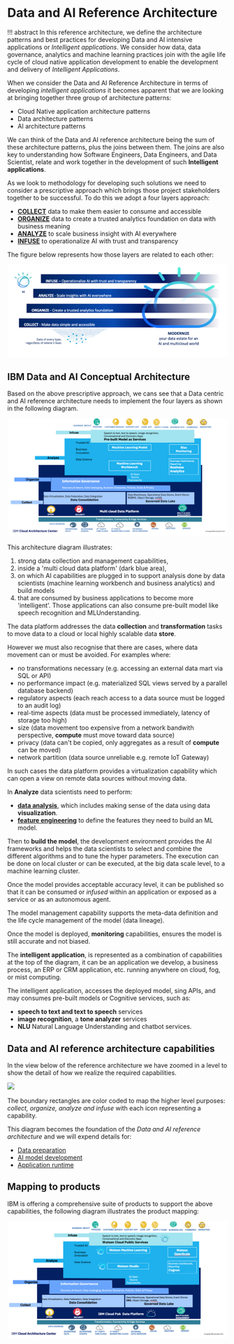 # Data and AI Reference Architecture

!!! abstract
    In this reference architecture,  we define the architecture patterns and best practices for developing Data and AI intensive applications or  *Intelligent applications*.  We consider how  data, data governance, analytics and machine learning practices join with the agile life cycle of cloud native application development to enable the development and delivery of *Intelligent Applications*.

When we consider the  Data and AI Reference Architecture in terms of developing *intelligent applications* it becomes apparent that we are looking at bringing together three group of architecture patterns:

+ Cloud Native application architecture patterns
+ Data architecture patterns
+ AI architecture patterns

We can think of the Data and AI reference architecture being the sum of these architecture patterns, plus the joins between them.  The joins are also key to understanding how  Software Engineers, Data Engineers, and Data Scientist, relate and work together in the development of such **Intelligent applications**.

As we look to methodology for developing such solutions we need to consider a prescriptive approach  which brings  those project stakeholders together to be successful.  To do this we adopt a four layers approach:

* **[COLLECT](#collect-making-data-simple-and-accessible)** data to make them easier to consume and accessible
* **[ORGANIZE](#organize-trusted-governed-analytics)** data to create a trusted analytics foundation on data with business meaning
* **[ANALYZE](#analyze-insights-on-demand)** to scale business insight with AI everywhere
* **[INFUSE](#infuse-operationalize-ai-with-trust-and-transparency)** to operationalize AI with trust and transparency

The figure below represents how those layers are related to each other:

![](images/ladder-ai.png)

## IBM Data and AI Conceptual Architecture

Based on the above prescriptive approach, we cans see that a Data centric and AI reference architecture needs to implement the four layers as shown in the following diagram.

![](images/data-ai-ra.png)

This architecture diagram illustrates:

1. strong data collection and management capabilities,
1. inside a 'multi cloud data platform' (dark blue area),
1. on which AI capabilities are plugged in to support analysis done by data scientists (machine learning workbench and business analytics) and build models
1. that are consumed by business applications to become more 'intelligent'. Those applications can also consume pre-built model like speech recognition and MLUnderstanding.

The data platform addresses the data **collection** and **transformation** tasks to move data to a cloud or local highly scalable data **store**.

However we must also recognise that there are cases, where data movement can or must be avoided. For examples where:

* no transformations necessary (e.g. accessing an external data mart via SQL or API)
* no performance impact (e.g. materialized SQL views served by a parallel database backend)
* regulatory aspects (each reach access to a data source must be logged to an audit log)
* real-time aspects (data must be processed immediately, latency of storage too high)
* size (data movement too expensive from a network bandwith perspective, **compute** must move toward data source)
* privacy (data can't be copied, only aggregates as a result of **compute** can be moved)
* network partition (data source unreliable e.g. remote IoT Gateway)

In such cases the data platform provides a virtualization capability which can open a view on remote data sources without moving data.

In **Analyze** data scientists need to perform:

* **[data analysis](./preparation/data-understanding.md)**, which includes making sense of the data using data **visualization**.
* **[feature engineering](./preparation/#feature-engineering)** to define the features they need to build an ML model.

Then to **build the model**, the development environment provides the AI frameworks and helps the data scientists to select and combine the different algorithms and to tune the hyper parameters.
The execution can be done on local cluster or can be executed, at the big data scale level, to a machine learning cluster.

Once the model provides acceptable accuracy level, it can be published so that it can be consumed or *infused* within an application or exposed as a service or as an autonomous agent.

The model management capability supports the meta-data definition and the life cycle management of the model (data lineage).

Once the model is deployed, **monitoring** capabilities, ensures the model is still accurate and
not biased.

The **intelligent application**, is represented as a combination of capabilities at the top of the diagram, it can be an application we develop, a business process, an ERP or CRM application, etc.  running anywhere on cloud, fog, or mist computing.

The intelligent application, accesses the deployed model, sing APIs, and may consumes pre-built models or Cognitive services, such as:  

* **speech to text and text to speech** services  
* **image recognition**, a **tone analyzer** services
* **NLU** Natural Language Understanding and chatbot services.

## Data and AI reference architecture capabilities

In the view below of the reference architecture we have zoomed in a level to show the detail of how we realize the required capabilities.

![](images/data-ai-ra-3.jpg)

The boundary rectangles are color coded to map the higher level purposes: *collect, organize, analyze and infuse* with each icon representing a capability.

This diagram becomes the foundation of  the *Data and AI reference architecture*  and we will expend details for:

* [Data preparation](preparation/gov-data-lake.md)
* [AI model development](architecture/model-dev/README.md)
* [Application runtime](architecture/runtimes/README.md)

## Mapping to products

IBM is offering a comprehensive suite of products to support the above capabilities, the following diagram illustrates the product mapping:

![](images/data-ai-ra-products.png)
